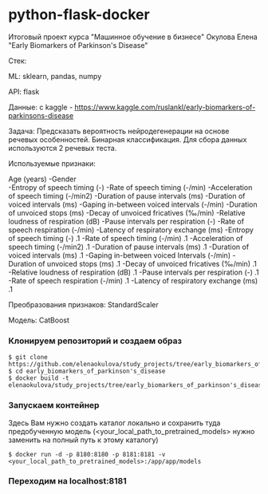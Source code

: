 # python-flask-docker
Итоговый проект курса "Машинное обучение в бизнесе"
Окулова Елена
"Early Biomarkers of Parkinson's Disease"

Стек:

ML: sklearn, pandas, numpy

API: flask

Данные: с kaggle - https://www.kaggle.com/ruslankl/early-biomarkers-of-parkinsons-disease

Задача: Предсказать вероятность нейродегенерации на основе речевых особенностей. Бинарная классификация. Для сбора данных используются 2 речевых теста.

Используемые признаки:

Age  (years)
-Gender            
-Entropy  of  speech  timing  (-)
-Rate  of  speech  timing  (-/min)
-Acceleration  of  speech  timing  (-/min2)
-Duration  of  pause  intervals  (ms)
-Duration  of  voiced  intervals  (ms)
-Gaping  in-between  voiced  intervals  (-/min)
-Duration  of  unvoiced  stops  (ms)
-Decay  of  unvoiced  fricatives  (‰/min)
-Relative  loudness  of  respiration  (dB)
-Pause  intervals  per  respiration  (-)
-Rate  of  speech  respiration  (-/min)
-Latency  of  respiratory  exchange  (ms)
-Entropy  of  speech  timing  (-) .1
-Rate  of  speech  timing  (-/min) .1
-Acceleration  of  speech  timing  (-/min2) .1
-Duration  of  pause  intervals  (ms) .1
-Duration  of  voiced  intervals  (ms) .1
-Gaping  in-between  voiced  Intervals  (-/min)
-Duration  of  unvoiced  stops  (ms) .1
-Decay  of  unvoiced  fricatives  (‰/min) .1
-Relative  loudness  of  respiration  (dB) .1
-Pause  intervals  per  respiration  (-) .1
-Rate  of  speech  respiration  (-/min) .1
-Latency  of  respiratory  exchange  (ms) .1

Преобразования признаков: StandardScaler

Модель: CatBoost

### Клонируем репозиторий и создаем образ
```
$ git clone https://github.com/elenaokulova/study_projects/tree/early_biomarkers_of_parkinson's_disease
$ cd early_biomarkers_of_parkinson's_disease
$ docker build -t elenaokulova/study_projects/tree/early_biomarkers_of_parkinson's_disease/
```

### Запускаем контейнер

Здесь Вам нужно создать каталог локально и сохранить туда предобученную модель (<your_local_path_to_pretrained_models> нужно заменить на полный путь к этому каталогу)
```
$ docker run -d -p 8180:8180 -p 8181:8181 -v <your_local_path_to_pretrained_models>:/app/app/models 
```

### Переходим на localhost:8181
